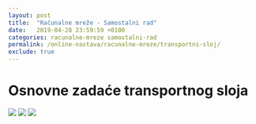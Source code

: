 ```yaml
---
layout: post
title:  "Računalne mreže - Samostalni rad"
date:   2019-04-28 23:59:59 +0100
categories: racunalne-mreze samostalni-rad
permalink: /online-nastava/racunalne-mreze/transportni-sloj/
exclude: true
---
```


# Osnovne zadaće transportnog sloja

<img src="https://drive.google.com/uc?export=view&id=1Th7ldzYVA0Pm9kILzLTViqbo6fx5DPRV">
<img src="https://drive.google.com/uc?export=view&id=1Tov5-J0gRjfy6y7ez4RARaWAbwcSs1fv">
<img src="https://drive.google.com/uc?export=view&id=1UIijIpzE3GxkcbueZatbTb1EebJrGFkz">